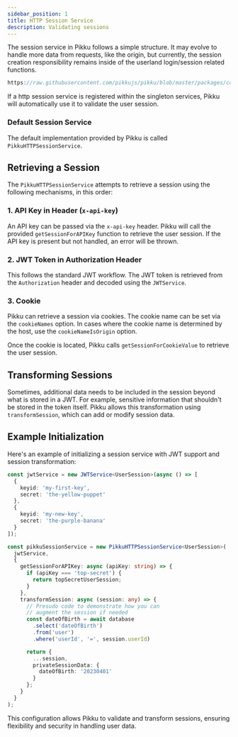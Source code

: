 ```yaml
---
sidebar_position: 1
title: HTTP Session Service
description: Validating sessions
---
```


The session service in Pikku follows a simple structure. It may evolve to handle more data from requests, like the origin, but currently, the session creation responsibility remains inside of the userland login/session related functions.

```typescript reference title="Session Service Interface"
https://raw.githubusercontent.com/pikkujs/pikku/blob/master/packages/core/src/services/user-session-service.ts
```

If a http session service is registered within the singleton services, Pikku will automatically use it to validate the user session.

### Default Session Service

The default implementation provided by Pikku is called `PikkuHTTPSessionService`.

## Retrieving a Session

The `PikkuHTTPSessionService` attempts to retrieve a session using the following mechanisms, in this order:

### 1. API Key in Header (`x-api-key`)

An API key can be passed via the `x-api-key` header. Pikku will call the provided `getSessionForAPIKey` function to retrieve the user session. If the API key is present but not handled, an error will be thrown.

### 2. JWT Token in Authorization Header

This follows the standard JWT workflow. The JWT token is retrieved from the `Authorization` header and decoded using the `JWTService`.

### 3. Cookie

Pikku can retrieve a session via cookies. The cookie name can be set via the `cookieNames` option. In cases where the cookie name is determined by the host, use the `cookieNameIsOrigin` option.

Once the cookie is located, Pikku calls `getSessionForCookieValue` to retrieve the user session.

## Transforming Sessions

Sometimes, additional data needs to be included in the session beyond what is stored in a JWT. For example, sensitive information that shouldn't be stored in the token itself. Pikku allows this transformation using `transformSession`, which can add or modify session data.

## Example Initialization

Here's an example of initializing a session service with JWT support and session transformation:

```typescript
const jwtService = new JWTService<UserSession>(async () => [
  {
    keyid: 'my-first-key',
    secret: 'the-yellow-puppet'
  },
  {
    keyid: 'my-new-key',
    secret: 'the-purple-banana'
  }
]);

const pikkuSessionService = new PikkuHTTPSessionService<UserSession>(
  jwtService,
  {
    getSessionForAPIKey: async (apiKey: string) => {
      if (apiKey === 'top-secret') {
        return topSecretUserSession;
      }
    },
    transformSession: async (session: any) => {
      // Presudo code to demonstrate how you can 
      // augment the session if needed
      const dateOfBirth = await database
        .select('dateOfBirth')
        .from('user')
        .where('userId', '=', session.userId)

      return {
        ...session,
        privateSessionData: {
          dateOfBirth: '20230401'
        }
      };
    }
  }
);
```

This configuration allows Pikku to validate and transform sessions, ensuring flexibility and security in handling user data.